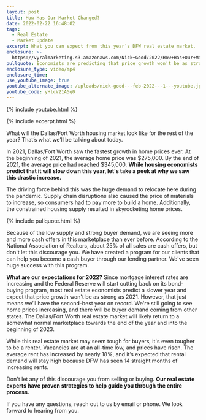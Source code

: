```yaml
---
layout: post
title: How Has Our Market Changed?
date: 2022-02-22 16:48:02
tags:
  - Real Estate
  - Market Update
excerpt: What you can expect from this year’s DFW real estate market.
enclosure: >-
  https://vyralmarketing.s3.amazonaws.com/Nick+Good/2022/How+Has+Our+Market+Changed_.mp4
pullquote: Economists are predicting that price growth won't be as strong as 2021.
enclosure_type: video/mp4
enclosure_time:
use_youtube_image: true
youtube_alternate_image: /uploads/nick-good---feb-2022---1---youtube.jpg
youtube_code: yHlcV21A5q0
---
```

{% include youtube.html %}

{% include excerpt.html %}

What will the Dallas/Fort Worth housing market look like for the rest of the year? That’s what we’ll be talking about today.

In 2021, Dallas/Fort Worth saw the fastest growth in home prices ever. At the beginning of 2021, the average home price was $275,000. By the end of 2021, the average price had reached $345,000. **While housing economists predict that it will slow down this year, let's take a peek at why we saw this drastic increase.&nbsp;**

The driving force behind this was the huge demand to relocate here during the pandemic. Supply chain disruptions also caused the price of materials to increase, so consumers had to pay more to build a home. Additionally, the constrained housing supply resulted in skyrocketing home prices.

{% include pullquote.html %}

Because of the low supply and strong buyer demand, we are seeing more and more cash offers in this marketplace than ever before. According to the National Association of Realtors, about 25% of all sales are cash offers, but don't let this discourage you. We have created a program for our clients that can help you become a cash buyer through our lending partner. We've seen huge success with this program.

**What are our expectations for 2022?** Since mortgage interest rates are increasing and the Federal Reserve will start cutting back on its bond-buying program, most real estate economists predict a slower year and expect that price growth won't be as strong as 2021. However, that just means we’ll have the second-best year on record. We're still going to see home prices increasing, and there will be buyer demand coming from other states. The Dallas/Fort Worth real estate market will likely return to a somewhat normal marketplace towards the end of the year and into the beginning of 2023.

While this real estate market may seem tough for buyers, it's even tougher to be a renter. Vacancies are at an all-time low, and prices have risen. The average rent has increased by nearly 18%, and it’s expected that rental demand will stay high because DFW has seen 14 straight months of increasing rents.

Don't let any of this discourage you from selling or buying. **Our real estate experts have proven strategies to help guide you through the entire process.**

If you have any questions, reach out to us by email or phone. We look forward to hearing from you.
